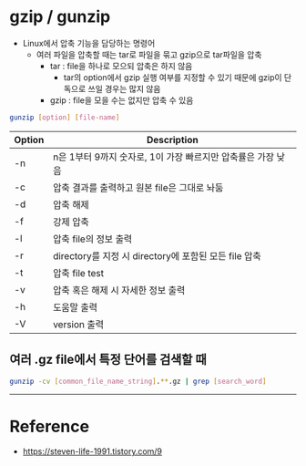 # gzip / gunzip

- Linux에서 압축 기능을 담당하는 명령어
    - 여러 파일을 압축할 때는 tar로 파일을 묶고 gzip으로 tar파일을 압축
        - tar : file을 하나로 모으되 압축은 하지 않음
            - tar의 option에서 gzip 실행 여부를 지정할 수 있기 때문에 gzip이 단독으로 쓰일 경우는 많지 않음
        - gzip : file을 모을 수는 없지만 압축 수 있음
```sh
gunzip [option] [file-name]
```

| Option | Description |
| - | - |
| -n | n은 1부터 9까지 숫자로, 1이 가장 빠르지만 압축률은 가장 낮음 |
| -c | 압축 결과를 출력하고 원본 file은 그대로 놔둠 |
| -d | 압축 해제 |
| -f | 강제 압축 |
| -l | 압축 file의 정보 출력 |
| -r | directory를 지정 시 directory에 포함된 모든 file 압축 |
| -t | 압축 file test |
| -v | 압축 혹은 해제 시 자세한 정보 출력 |
| -h | 도움말 출력 |
| -V | version 출력 |

## 여러 .gz file에서 특정 단어를 검색할 때

```sh
gunzip -cv [common_file_name_string].**.gz | grep [search_word]
```

---

# Reference

- https://steven-life-1991.tistory.com/9


